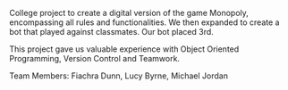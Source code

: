 College project to create a digital version of the game Monopoly, encompassing all rules and functionalities.
We then expanded to create a bot that played against classmates. Our bot placed 3rd.

This project gave us valuable experience with Object Oriented Programming, Version Control and Teamwork.

Team Members: Fiachra Dunn, Lucy Byrne, Michael Jordan
